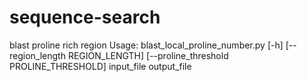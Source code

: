 # sequence-search
blast proline rich region
Usage:
blast_local_proline_number.py [-h] [--region_length REGION_LENGTH] [--proline_threshold PROLINE_THRESHOLD] input_file output_file
